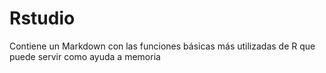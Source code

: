 # Rstudio
Contiene un Markdown con las funciones básicas más utilizadas de R que puede servir como ayuda a memoria
